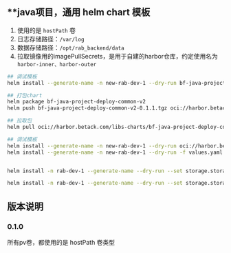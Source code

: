 ## **java项目，通用 helm chart 模板

1. 使用的是 `hostPath` 卷
2. 日志存储路径：`/var/log`
3. 数据存储路径：`/opt/rab_backend/data`
4. 拉取镜像用的imagePullSecrets，是用于自建的harbor仓库，约定使用名为`harbor-inner、harbor-outer`

```bash
## 调试模板
helm install --generate-name -n new-rab-dev-1 --dry-run bf-java-project-deploy-common-v2

## 打包chart
helm package bf-java-project-deploy-common-v2
helm push bf-java-project-deploy-common-v2-0.1.1.tgz oci://harbor.betack.com/libs-charts

## 拉取包
helm pull oci://harbor.betack.com/libs-charts/bf-java-project-deploy-common-v2 --version 0.1.1

## 调试模板
helm install --generate-name -n new-rab-dev-1 --dry-run oci://harbor.betack.com/libs-charts/bf-java-project-deploy-common-v2 --version 0.1.1
helm install --generate-name -n new-rab-dev-1 --dry-run -f values.yaml oci://harbor.betack.com/libs-charts/bf-java-project-deploy-common-v2 --version 0.1.1


helm install -n rab-dev-1 --generate-name --dry-run --set storage.storageEnable=true,storage.isCreateDataPVC=false,storage.isMountDataPVType=empty,storage.dataPVCNameInfix=infix,nameOverride=rab-svc-api-app-master,storage.isCreateAlonePVC=true bf-java-project-deploy-common-v2

helm install -n rab-dev-1 --generate-name --dry-run --set storage.storageEnable=true,storage.isCreateDataPVC=true,storage.isMountDataPVType=pvc,storage.dataPVCNameInfix=infix,nameOverride=rab-svc-api-app-master bf-java-project-deploy-common-v2


```
## 版本说明

### 0.1.0

所有pv卷，都使用的是 hostPath 卷类型
